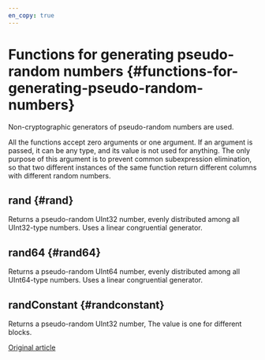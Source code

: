 ```yaml
---
en_copy: true
---
```


# Functions for generating pseudo-random numbers {#functions-for-generating-pseudo-random-numbers}

Non-cryptographic generators of pseudo-random numbers are used.

All the functions accept zero arguments or one argument.
If an argument is passed, it can be any type, and its value is not used for anything.
The only purpose of this argument is to prevent common subexpression elimination, so that two different instances of the same function return different columns with different random numbers.

## rand {#rand}

Returns a pseudo-random UInt32 number, evenly distributed among all UInt32-type numbers.
Uses a linear congruential generator.

## rand64 {#rand64}

Returns a pseudo-random UInt64 number, evenly distributed among all UInt64-type numbers.
Uses a linear congruential generator.

## randConstant {#randconstant}

Returns a pseudo-random UInt32 number, The value is one for different blocks.

[Original article](https://clickhouse.tech/docs/en/query_language/functions/random_functions/) <!--hide-->
